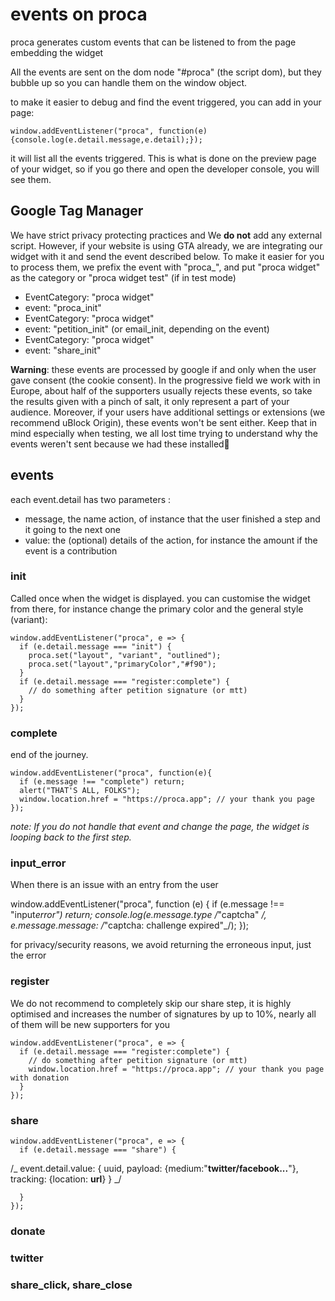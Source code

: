 # events on proca

proca generates custom events that can be listened to from the page embedding the widget

All the events are sent on the dom node "#proca" (the script dom), but they bubble up so you can handle them on the window object.

to make it easier to debug and find the event triggered, you can add in your page:

    window.addEventListener("proca", function(e){console.log(e.detail.message,e.detail);});

it will list all the events triggered. This is what is done on the preview page of your widget, so if you go there and open the developer console, you will see them.

## Google Tag Manager

We have strict privacy protecting practices and We **do not** add any external script. However, if your website is using GTA already, we are integrating our widget with it and send the event described below. To make it easier for you to process them, we prefix the event with "proca_", and put "proca widget" as the category or "proca widget test" (if in test mode)

- EventCategory: "proca widget"
- event: "proca_init"
- EventCategory: "proca widget"
- event: "petition_init" (or email_init, depending on the event)
- EventCategory: "proca widget"
- event: "share_init"

**Warning**: these events are processed by google if and only when the user gave consent (the cookie consent). In the progressive field we work with in Europe, about half of the supporters usually rejects these events, so take the results given with a pinch of salt, it only represent a part of your audience. Moreover, if your users have additional settings or extensions (we recommend uBlock Origin), these events won't be sent either. Keep that in mind especially when testing, we all lost time trying to understand why the events weren't sent because we had these installed🤷 

## events

each event.detail has two parameters :

- message, the name action, of instance that the user finished a step and it going to the next one
- value: the (optional) details of the action, for instance the amount if the event is a contribution

### init

Called once when the widget is displayed. you can customise the widget from there, for instance change the primary color and the general style (variant):

    window.addEventListener("proca", e => {
      if (e.detail.message === "init") {
        proca.set("layout", "variant", "outlined");
        proca.set("layout","primaryColor","#f90");
      }
      if (e.detail.message === "register:complete") {
        // do something after petition signature (or mtt)
      }
    });

### complete

end of the journey.

    window.addEventListener("proca", function(e){
      if (e.message !== "complete") return;
      alert("THAT'S ALL, FOLKS");
      window.location.href = "https://proca.app"; // your thank you page
    });

_note: If you do not handle that event and change the page, the widget is looping back to the first step._

### input_error

When there is an issue with an entry from the user

window.addEventListener("proca", function (e) {
if (e.message !== "input*error") return;
console.log(e.message.type /*"captcha" _/, e.message.message: /_"captcha: challenge expired"\_/);
});

for privacy/security reasons, we avoid returning the erroneous input, just the error

### register

We do not recommend to completely skip our share step, it is highly optimised and increases the number of signatures by up to 10%, nearly all of them will be new supporters for you

    window.addEventListener("proca", e => {
      if (e.detail.message === "register:complete") {
        // do something after petition signature (or mtt)
        window.location.href = "https://proca.app"; // your thank you page with donation
      }
    });

### share

    window.addEventListener("proca", e => {
      if (e.detail.message === "share") {

/_ event.detail.value: {
uuid,
payload: {medium:"**twitter/facebook...**"},
tracking: {location: **url**}
}
_/

      }
    });

### donate

### twitter

### share_click, share_close
